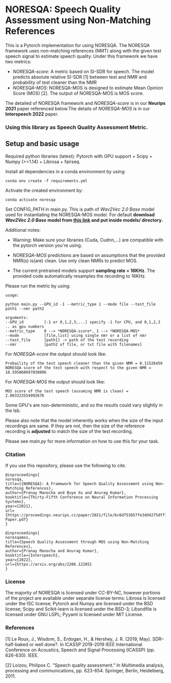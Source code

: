 # NORESQA: Speech Quality Assessment using Non-Matching References


This is a Pytorch implementation for using NORESQA. The NORESQA framework uses non-matching
references (NMT) along with the given test speech signal to estimate speech quality. Under this framework
we have two metrics:

- *NORESQA-score*: A metric based on SI-SDR for speech. The model predicts absolute relative SI-SDR [1] between test and NMR and probability of test cleaner than the NMR
- *NORESQA-MOS*: NORESQA-MOS is designed to estimate Mean Opinion Score (MOS) [2]. The output of NORESQA-MOS is MOS score.

The detailed of NORESQA framework and *NORESQA-score* is in our **Neurips 2021** paper referenced below.The details of *NORESQA-MOS* is in our **Interspeech 2022** paper.

### Using this library as Speech Quality Assessment Metric.

##  Setup and basic usage

Required python libraries (latest): Pytorch with GPU support + Scipy + Numpy (>=1.14) + Librosa + fairseq.

Install all dependencies in a conda environment by using:
```
conda env create -f requirements.yml
```
Activate the created environment by:
```
conda activate noresqa
```
Set CONFIG_PATH in main.py. This is path of *Wav2Vec 2.0 Base* model used for instantiating the NORESQA-MOS model. For default **download *Wav2Vec 2.0 Base* model from [this link](https://github.com/facebookresearch/fairseq/blob/main/examples/wav2vec/README.md) and put inside models/ directory.**

Additional notes:
- Warning: Make sure your libraries (Cuda, Cudnn,...) are compatible with the pytorch version you're using.

- *NORESQA-MOS* predictions are based on assumptions that the provided NMR(s) is(are) clean. Use only clean NMRs to predict MOS.

- The current pretrained models support **sampling rate = 16KHz**. The provided code automatically resamples the recording to 16KHz.

Please run the metric by using:
```
usage:

python main.py --GPU_id -1 --metric_type 1 --mode file --test_file path1 --nmr path2

arguments:
--GPU_id         [-1 or 0,1,2,3,...] specify -1 for CPU, and 0,1,2,3 .. as gpu numbers
--metric_type    0 --> *NORESQA-score*, 1 --> *NORESQA-MOS*
--mode           [file,list] using single nmr or a list of nmr
--test_file      [path1] -> path of the test recording
--nmr            [path2 of file, or txt file with filenames]
```

For *NORESQA-score* the output should look like:

```
Probaility of the test speech cleaner than the given NMR = 0.11526459
NORESQA score of the test speech with respect to the given NMR = 18.595860697038006
```

For *NORESQA-MOS* the output should look like:
```
MOS score of the test speech (assuming NMR is clean) = 2.003323554992676
```

Some GPU's are non-deterministic, and so the results could vary slightly in the lsb.

Please also note that the model inherently works when the size of the input recordings are same. If they are not, then the size of the reference recording is **adjusted** to match the size of the test recording.

Please see *main.py* for more information on how to use this for your task.

### Citation

If you use this repository, please use the following to cite.

```
@inproceedings{
noresqa,
title={{NORESQA}: A Framework for Speech Quality Assessment using Non-Matching References},
author={Pranay Manocha and Buye Xu and Anurag Kumar},
booktitle={Thirty-Fifth Conference on Neural Information Processing Systems},
year={2021},
url={https://proceedings.neurips.cc/paper/2021/file/bc6d753857fe3dd4275dff707dedf329-Paper.pdf}
}

@inproceedings{
noresqamos,
title={Speech Quality Assessment through MOS using Non-Matching References},
author={Pranay Manocha and Anurag Kumar},
booktitle={Interspeech},
year={2022},
url={https://arxiv.org/abs/2206.12285}
}
```

### License
The majority of NORESQA is licensed under CC-BY-NC, however portions of the project are available under separate license terms: Librosa is licensed under the ISC license; Pytorch and Numpy are licensed under the BSD license; Scipy and Scikit-learn is licensed under the BSD-3; Libsndfile is licensed under GNU LGPL; Pyyaml is licensed under MIT License.

### References
[1] Le Roux, J., Wisdom, S., Erdogan, H., & Hershey, J. R. (2019, May). SDR–half-baked or well done?. In ICASSP 2019-2019 IEEE International Conference on Acoustics, Speech and Signal Processing (ICASSP) (pp. 626-630). IEEE.

[2] Loizou, Philipos C. "Speech quality assessment." In Multimedia analysis, processing and communications, pp. 623-654. Springer, Berlin, Heidelberg, 2011.
